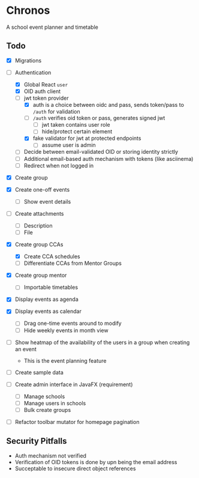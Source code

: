 
# Chronos

A school event planner and timetable

## Todo

- [x] Migrations
- [ ] Authentication
	- [x] Global React `user`
	- [x] OID auth client
	- [ ] jwt token provider
		- [x] auth is a choice between oidc and pass, sends token/pass to `/auth` for validation
		- [ ] `/auth` verifies oid token or pass, generates signed jwt
			- [ ] jwt taken contains user role
			- [ ] hide/protect certain element
		- [x] fake validator for jwt at protected endpoints
			- [ ] assume user is admin
	- [ ] Decide between email-validated OID or storing identity strictly
	- [ ] Additional email-based auth mechanism with tokens (like asciinema)
	- [ ] Redirect when not logged in
- [x] Create group
- [x] Create one-off events
	- [ ] Show event details
- [ ] Create attachments
	- [ ] Description
	- [ ] File
- [x] Create group CCAs
	- [x] Create CCA schedules
	- [ ] Differentiate CCAs from Mentor Groups
- [x] Create group mentor
	- [ ] Importable timetables
- [x] Display events as agenda
- [x] Display events as calendar
	- [ ] Drag one-time events around to modify
	- [ ] Hide weekly events in month view
- [ ] Show heatmap of the availability of the users in a group when creating an event
	- This is the event planning feature

- [ ] Create sample data
- [ ] Create admin interface in JavaFX (requirement)
	- [ ] Manage schools
	- [ ] Manage users in schools
	- [ ] Bulk create groups

- [ ] Refactor toolbar mutator for homepage pagination

## Security Pitfalls 

- Auth mechanism not verified
- Verification of OID tokens is done by upn being the email address
- Succeptable to insecure direct object references
